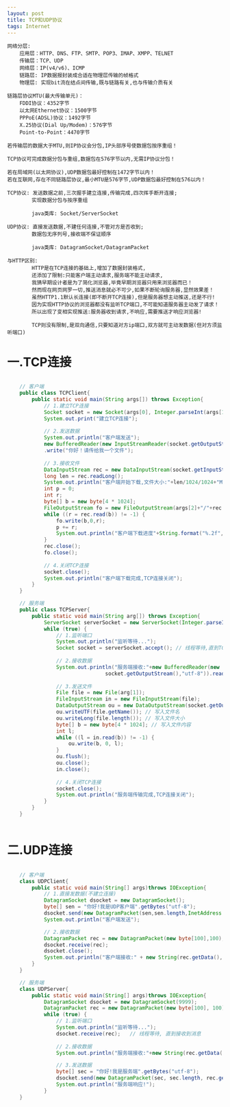 ```yaml
---
layout: post
title: TCP和UDP协议
tags: Internet
---
```

	网络分层:
		应用层：HTTP、DNS、FTP、SMTP、POP3、IMAP、XMPP、TELNET
		传输层：TCP、UDP
		网络层：IP(v4/v6)、ICMP		
		链路层: IP数据报封装成合适在物理层传输的帧格式
		物理层: 实现bit流在结点间传输,既与链路有关,也与传输介质有关
	
	链路层协议MTU(最大传输单元)：
		FDDI协议：4352字节
		以太网Ethernet协议：1500字节
		PPPoE(ADSL)协议：1492字节
		X.25协议(Dial Up/Modem)：576字节
		Point-to-Point：4470字节
		
	若传输层的数据大于MTU,则IP协议会分包,IP头部序号使数据包按序重组！
	
	TCP协议可完成数据分包与重组,数据包在576字节以内,无需IP协议分包！	
	
	若在局域网(以太网协议),UDP数据包最好控制在1472字节以内！ 
	若在互联网,存在不同链路层协议,最小MTU是576字节,UDP数据包最好控制在576以内！	
	
	TCP协议: 发送数据之前,三次握手建立连接,传输完成,四次挥手断开连接;
			实现数据分包与按序重组
			
			java类库: Socket/ServerSocket
	
	UDP协议: 直接发送数据,不建任何连接,不管对方是否收到;
			数据包无序列号,接收端不保证顺序
			
			java类库: DatagramSocket/DatagramPacket
	
	与HTTP区别:
			HTTP是在TCP连接的基础上,增加了数据封装格式,
			还添加了限制:只能客户端主动请求,服务端不能主动请求,
			我猜早期设计者是为了简化浏览器,毕竟早期浏览器只用来浏览器而已！			
			然而现在网页网罗一切,推送消息就必不可少,如果不断轮询服务器,显然效果差！
			虽然HTTP1.1默认长连接(即不断开TCP连接),但是服务器想主动推送,还是不行!
			因为实现HTTP协议的浏览器都没有监听TCP端口,不可能知道服务器主动发了请求！
			所以出现了变相实现推送:服务器收到请求,不响应,需要推送才响应浏览器!
									
			TCP则没有限制,是双向通信,只要知道对方ip端口,双方就可主动发数据(但对方须监听端口)				
	
# 一.TCP连接

```java

	// 客户端
	public class TCPClient{
		public static void main(String args[]) throws Exception{
			// 1.建立TCP连接
			Socket socket = new Socket(args[0], Integer.parseInt(args[1])); // 服务端IP端口
			System.out.print("建立TCP连接");
			
			// 2.发送数据
			System.out.println("客户端发送");
			new BufferedReader(new InputStreamReader(socket.getOutputStream(),"utf-8"))
			.write("你好！请传给我一个文件");
			
			// 3.接收文件
			DataInputStream rec = new DataInputStream(socket.getInputStream());			
			long len = rec.readLong();
			System.out.println("客户端开始下载,文件大小:"+len/1024/1024+"MB");
			int p = 0;
			int r;
			byte[] b = new byte[4 * 1024];
			FileOutputStream fo = new FileOutputStream(args[2]+"/"+rec.readUTF());
			while ((r = rec.read(b)) != -1) {
				fo.write(b,0,r);
				p += r;
				System.out.println("客户端下载进度"+String.format("%.2f",p*100.0/len)+"%");     
			}
			rec.close();
			fo.close();
			
			// 4.关闭TCP连接
			socket.close();
			System.out.println("客户端下载完成,TCP连接关闭");
		}
	}

	// 服务端
	public class TCPServer{
		public static void main(String arg[]) throws Exception{
			ServerSocket serverSocket = new ServerSocket(Integer.parseInt(arg[0]));
			while (true) {
				// 1.监听端口
				System.out.println("监听等待...");
				Socket socket = serverSocket.accept(); // 线程等待,直到TCP连接成功
				
				// 2.接收数据
				System.out.println("服务端接收:"+new BufferedReader(new InputStreamReader(
								socket.getOutputStream(),"utf-8")).readLine());				
				
				// 3.发送文件
				File file = new File(arg[1]);
				FileInputStream in = new FileInputStream(file);
				DataOutputStream ou = new DataOutputStream(socket.getOutputStream());            
				ou.writeUTF(file.getName()); // 写入文件名		
				ou.writeLong(file.length()); // 写入文件大小			
				byte[] b = new byte[4 * 1024]; // 写入文件内容	
				int l;
				while ((l = in.read(b)) != -1) {
					ou.write(b, 0, l);
				}
				ou.flush();
				ou.close();
				in.close();
				
				// 4.关闭TCP连接
				socket.close();
				System.out.println("服务端传输完成,TCP连接关闭");
			}
		}
	}
	
```

# 二.UDP连接

```java

	// 客户端
	class UDPClient{
		public static void main(String[] args)throws IOException{
			// 1.直接发数据(不建立连接)
			DatagramSocket dsocket = new DatagramSocket();
			byte[] sen = "你好!我是UDP客户端".getBytes("utf-8");
			dsocket.send(new DatagramPacket(sen,sen.length,InetAddress.getByName("localhost"),9999));
			System.out.println("客户端发送");

			// 2.接收数据
			DatagramPacket rec = new DatagramPacket(new byte[100],100);
			dsocket.receive(rec);	
			dsocket.close();
			System.out.println("客户端接收:" + new String(rec.getData(),0,rec.getLength()));
		}
	}

	// 服务端
	class UDPServer{
		public static void main(String[] args)throws IOException{			
			DatagramSocket dsocket = new DatagramSocket(9999);
			DatagramPacket rec = new DatagramPacket(new byte[100], 100);			
			while (true) {
				// 1.监听端口
				System.out.println("监听等待...");
				dsocket.receive(rec);   // 线程等待, 直到接收到消息
				
				// 2.接收数据
				System.out.println("服务端接收:"+new String(rec.getData(), 0, rec.getLength()));

				// 3.发送数据
				byte[] sec = "你好!我是服务端".getBytes("utf-8");
				dsocket.send(new DatagramPacket(sec, sec.length, rec.getAddress(), rec.getPort()));
				System.out.println("服务端响应!");
			}
	}

```